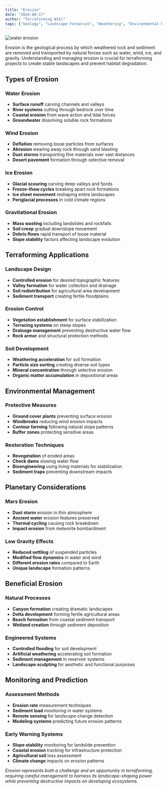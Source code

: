 ```yaml
---
title: "Erosion"
date: "2024-08-17"
author: "Terraforming Wiki"
tags: ["Geology", "Landscape Formation", "Weathering", "Environmental Processes"]
---
```


![water erosion](https://upload.wikimedia.org/wikipedia/commons/thumb/7/7b/Erosion.jpg/960px-Erosion.jpg?20130828121425)

Erosion is the geological process by which weathered rock and sediment are removed and transported by natural forces such as water, wind, ice, and gravity. Understanding and managing erosion is crucial for terraforming projects to create stable landscapes and prevent habitat degradation.

## Types of Erosion

### Water Erosion
- **Surface runoff** carving channels and valleys
- **River systems** cutting through bedrock over time
- **Coastal erosion** from wave action and tidal forces
- **Groundwater** dissolving soluble rock formations

### Wind Erosion
- **Deflation** removing loose particles from surfaces
- **Abrasion** wearing away rock through sand blasting
- **Dust storms** transporting fine materials over vast distances
- **Desert pavement** formation through selective removal

### Ice Erosion
- **Glacial scouring** carving deep valleys and fjords
- **Freeze-thaw cycles** breaking apart rock formations
- **Ice sheet movement** reshaping entire landscapes
- **Periglacial processes** in cold climate regions

### Gravitational Erosion
- **Mass wasting** including landslides and rockfalls
- **Soil creep** gradual downslope movement
- **Debris flows** rapid transport of loose material
- **Slope stability** factors affecting landscape evolution

## Terraforming Applications

### Landscape Design
- **Controlled erosion** for desired topographic features
- **Valley formation** for water collection and drainage
- **Soil redistribution** for agricultural area development
- **Sediment transport** creating fertile floodplains

### Erosion Control
- **Vegetation establishment** for surface stabilization
- **Terracing systems** on steep slopes
- **Drainage management** preventing destructive water flow
- **Rock armor** and structural protection methods

### Soil Development
- **Weathering acceleration** for soil formation
- **Particle size sorting** creating diverse soil types
- **Mineral concentration** through selective erosion
- **Organic matter accumulation** in depositional areas

## Environmental Management

### Protective Measures
- **Ground cover plants** preventing surface erosion
- **Windbreaks** reducing wind erosion impacts
- **Contour farming** following natural slope patterns
- **Buffer zones** protecting sensitive areas

### Restoration Techniques
- **Revegetation** of eroded areas
- **Check dams** slowing water flow
- **Bioengineering** using living materials for stabilization
- **Sediment traps** preventing downstream impacts

## Planetary Considerations

### Mars Erosion
- **Dust storm** erosion in thin atmosphere
- **Ancient water** erosion features preserved
- **Thermal cycling** causing rock breakdown
- **Impact erosion** from meteorite bombardment

### Low Gravity Effects
- **Reduced settling** of suspended particles
- **Modified flow dynamics** in water and wind
- **Different erosion rates** compared to Earth
- **Unique landscape** formation patterns

## Beneficial Erosion

### Natural Processes
- **Canyon formation** creating dramatic landscapes
- **Delta development** forming fertile agricultural areas
- **Beach formation** from coastal sediment transport
- **Wetland creation** through sediment deposition

### Engineered Systems
- **Controlled flooding** for soil development
- **Artificial weathering** accelerating soil formation
- **Sediment management** in reservoir systems
- **Landscape sculpting** for aesthetic and functional purposes

## Monitoring and Prediction

### Assessment Methods
- **Erosion rate** measurement techniques
- **Sediment load** monitoring in water systems
- **Remote sensing** for landscape change detection
- **Modeling systems** predicting future erosion patterns

### Early Warning Systems
- **Slope stability** monitoring for landslide prevention
- **Coastal erosion** tracking for infrastructure protection
- **Agricultural soil** loss assessment
- **Climate change** impacts on erosion patterns

*Erosion represents both a challenge and an opportunity in terraforming, requiring careful management to harness its landscape-shaping power while preventing destructive impacts on developing ecosystems.*